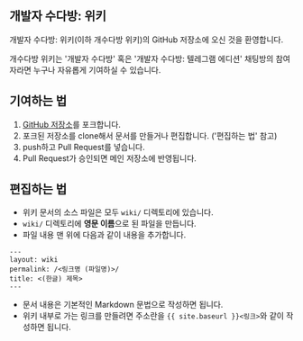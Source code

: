 ## 개발자 수다방: 위키

개발자 수다방: 위키(이하 개수다방 위키)의 GitHub 저장소에 오신 것을 환영합니다.

개수다방 위키는 '개발자 수다방' 혹은 '개발자 수다방: 텔레그램 에디션' 채팅방의 참여자라면 누구나 자유롭게 기여하실 수 있습니다.


## 기여하는 법

1. [GitHub 저장소](https://github.com/devroom-org/wiki)를 포크합니다.
1. 포크된 저장소를 clone해서 문서를 만들거나 편집합니다. ('편집하는 법' 참고)
1. push하고 Pull Request를 넣습니다.
1. Pull Request가 승인되면 메인 저장소에 반영됩니다.

## 편집하는 법

* 위키 문서의 소스 파일은 모두 `wiki/` 디렉토리에 있습니다.
* `wiki/` 디렉토리에 **영문 이름**으로 된 파일을 만듭니다.
* 파일 내용 맨 위에 다음과 같이 내용을 추가합니다.

```
---
layout: wiki
permalink: /<링크명 (파일명)>/
title: <(한글) 제목>
---
```

* 문서 내용은 기본적인 Markdown 문법으로 작성하면 됩니다.
* 위키 내부로 가는 링크를 만들려면 주소란을 `{{ site.baseurl }}<링크>`와 같이 작성하면 됩니다.
